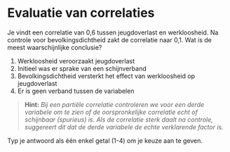 # Evaluatie van correlaties

Je vindt een correlatie van 0,6 tussen jeugdoverlast en werkloosheid. Na controle voor bevolkingsdichtheid zakt de correlatie naar 0,1. Wat is de meest waarschijnlijke conclusie?

1. Werkloosheid veroorzaakt jeugdoverlast
2. Initieel was er sprake van een schijnverband 
3. Bevolkingsdichtheid versterkt het effect van werkloosheid op jeugdoverlast
4. Er is geen verband tussen de variabelen

> **Hint:** *Bij een partiële correlatie controleren we voor een derde variabele om te zien of de oorspronkelijke correlatie echt of schijnbaar (spurieus) is. Als de correlatie sterk daalt na controle, suggereert dit dat de derde variabele de echte verklarende factor is.*

Typ je antwoord als één enkel getal (1-4) om je keuze aan te geven.